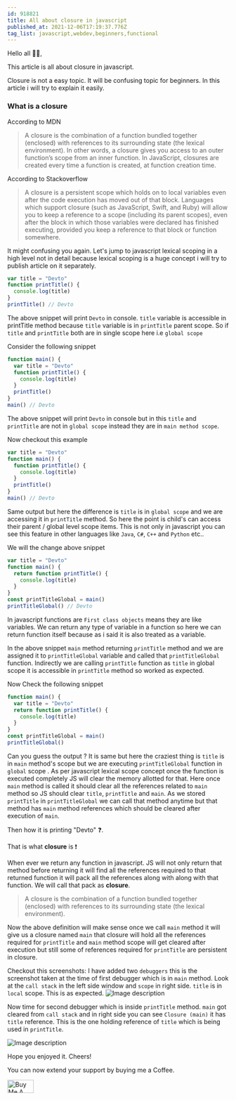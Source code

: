```yaml
---
id: 918821
title: All about closure in javascript
published_at: 2021-12-06T17:19:37.776Z
tag_list: javascript,webdev,beginners,functional
---
```


Hello all 👋🏻,

This article is all about closure in javascript.

Closure is not a easy topic. It will be confusing topic for beginners. In this article i will try to explain it easily.

### What is a closure

According to MDN

> A closure is the combination of a function bundled together (enclosed) with references to its surrounding state (the lexical environment). In other words, a closure gives you access to an outer function’s scope from an inner function. In JavaScript, closures are created every time a function is created, at function creation time.

According to Stackoverflow

> A closure is a persistent scope which holds on to local variables even after the code execution has moved out of that block. Languages which support closure (such as JavaScript, Swift, and Ruby) will allow you to keep a reference to a scope (including its parent scopes), even after the block in which those variables were declared has finished executing, provided you keep a reference to that block or function somewhere.

It might confusing you again. Let's jump to javascript lexical scoping in a high level not in detail because lexical scoping is a huge concept i will try to publish article on it separately.

```javascript
var title = "Devto"
function printTitle() {
  console.log(title)
}
printTitle() // Devto
```

The above snippet will print `Devto` in console. `title` variable is accessible in printTitle method because `title` variable is in `printTitle` parent scope. So if `title` and `printTitle` both are in single scope here i.e `global scope`

Consider the following snippet

```javascript
function main() {
  var title = "Devto"
  function printTitle() {
    console.log(title)
  }
  printTitle()
}
main() // Devto
```

The above snippet will print `Devto` in console but in this `title` and `printTitle` are not in `global scope` instead they are in `main method scope`.

Now checkout this example

```javascript
var title = "Devto"
function main() {
  function printTitle() {
    console.log(title)
  }
  printTitle()
}
main() // Devto
```

Same output but here the difference is `title` is in `global scope` and we are accessing it in `printTitle` method. So here the point is child's can access their parent / global level scope items. This is not only in javascript you can see this feature in other languages like `Java`, `C#`, `C++` and `Python` etc..

We will the change above snippet

```javascript
var title = "Devto"
function main() {
  return function printTitle() {
    console.log(title)
  }
}
const printTitleGlobal = main()
printTitleGlobal() // Devto
```

In javascript functions are `First class objects` means they are like variables. We can return any type of variable in a function so here we can return function itself because as i said it is also treated as a variable.

In the above snippet `main` method returning `printTitle` method and we are assigned it to `printTitleGlobal` variable and called that `printTitleGlobal` function. Indirectly we are calling `printTitle` function as `title` in global scope it is accessible in `printTitle` method so worked as expected.

Now Check the following snippet

```javascript
function main() {
  var title = "Devto"
  return function printTitle() {
    console.log(title)
  }
}
const printTitleGlobal = main()
printTitleGlobal()
```

Can you guess the output ?
It is same but here the craziest thing is `title` is in `main` method's scope but we are executing `printTitleGlobal` function in `global` scope . As per javascript lexical scope concept once the function is executed completely JS will clear the memory allotted for that. Here once `main` method is called it should clear all the references related to `main` method so JS should clear `title`, `printTitle` and `main`. As we stored `printTitle` in `printTitleGlobal` we can call that method anytime but that method has `main` method references which should be cleared after execution of `main`.

Then how it is printing "Devto" ❓.

That is what **closure** is ❗️

When ever we return any function in javascript. JS will not only return that method before returning it will find all the references required to that returned function it will pack all the references along with along with that function. We will call that pack as **closure**.

> A closure is the combination of a function bundled together (enclosed) with references to its surrounding state (the lexical environment).

Now the above definition will make sense once we call `main` method it will give us a closure named `main` that closure will hold all the references required for `printTitle` and `main` method scope will get cleared after execution but still some of references required for `printTitle` are persistent in closure.

Checkout this screenshots:
I have added two `debuggers` this is the screenshot taken at the time of first debugger which is in `main` method. Look at the `call stack` in the left side window and `scope` in right side. `title` is in `local` scope. This is as expected.
![Image description](https://dev-to-uploads.s3.amazonaws.com/uploads/articles/fbck5wlpvhrmiij8rk1a.png)

Now time for second debugger which is inside `printTitle` method. `main` got cleared from `call stack` and in right side you can see `Closure (main)` it has `title` reference. This is the one holding reference of `title` which is being used in `printTitle`.

![Image description](https://dev-to-uploads.s3.amazonaws.com/uploads/articles/bn03quhdgj2vg5fjroxk.png)

Hope you enjoyed it.
Cheers!

You can now extend your support by buying me a Coffee.

<a href="https://www.buymeacoffee.com/sakethk" target="_blank"><img src="https://cdn.buymeacoffee.com/buttons/v2/default-blue.png" alt="Buy Me A Coffee" style="height: 30px !important;width: 60px !important;" ></a>
